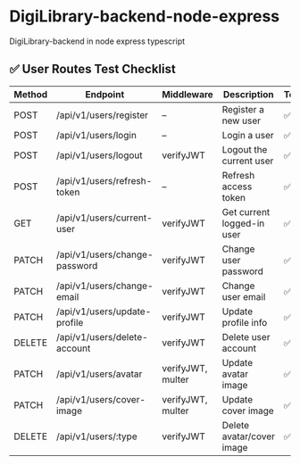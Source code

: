 # DigiLibrary-backend-node-express
DigiLibrary-backend in node express typescript



## ✅ User Routes Test Checklist

| Method | Endpoint                     | Middleware           | Description                    | Tested |
|--------|------------------------------|-----------------------|--------------------------------|--------|
| POST   | /api/v1/users/register       | –                     | Register a new user            | ✅     |
| POST   | /api/v1/users/login          | –                     | Login a user                   | ✅     |
| POST   | /api/v1/users/logout         | verifyJWT             | Logout the current user        | ✅     |
| POST   | /api/v1/users/refresh-token  | –                     | Refresh access token           | ✅     |
| GET    | /api/v1/users/current-user   | verifyJWT             | Get current logged-in user     | ✅     |
| PATCH  | /api/v1/users/change-password| verifyJWT             | Change user password           | ✅     |
| PATCH  | /api/v1/users/change-email   | verifyJWT             | Change user email              | ✅     |
| PATCH  | /api/v1/users/update-profile | verifyJWT             | Update profile info            | ✅     |
| DELETE | /api/v1/users/delete-account | verifyJWT             | Delete user account            | ✅     |
| PATCH  | /api/v1/users/avatar         | verifyJWT, multer     | Update avatar image            | ✅     |
| PATCH  | /api/v1/users/cover-image    | verifyJWT, multer     | Update cover image             | ✅     |
| DELETE | /api/v1/users/:type          | verifyJWT             | Delete avatar/cover image      | ✅     |
